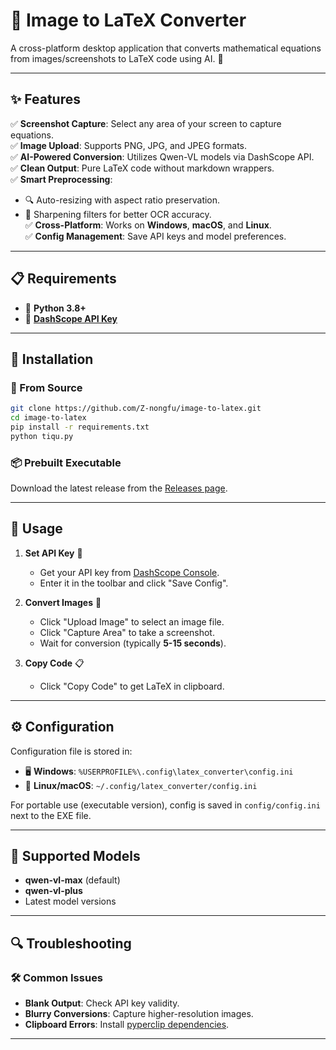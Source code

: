 # 📸 Image to LaTeX Converter



A cross-platform desktop application that converts mathematical equations from images/screenshots to LaTeX code using AI. 🧠



---

## ✨ Features

✅ **Screenshot Capture**: Select any area of your screen to capture equations.\
✅ **Image Upload**: Supports PNG, JPG, and JPEG formats.\
✅ **AI-Powered Conversion**: Utilizes Qwen-VL models via DashScope API.\
✅ **Clean Output**: Pure LaTeX code without markdown wrappers.\
✅ **Smart Preprocessing**:

- 🔍 Auto-resizing with aspect ratio preservation.
- 🔧 Sharpening filters for better OCR accuracy.\
  ✅ **Cross-Platform**: Works on **Windows**, **macOS**, and **Linux**.\
  ✅ **Config Management**: Save API keys and model preferences.

---

## 📋 Requirements

- 🐍 **Python 3.8+**
- 🔑 **[DashScope API Key](https://help.aliyun.com/zh/dashscope/developer-reference/activate-dashscope-and-create-an-api-key)**

---

## 🚀 Installation

### 🔧 From Source

```bash
git clone https://github.com/Z-nongfu/image-to-latex.git
cd image-to-latex
pip install -r requirements.txt
python tiqu.py
```

### 📦 Prebuilt Executable

Download the latest release from the [Releases page](https://github.com/Z-nongfu/image-to-latex/releases).

---

## 🎯 Usage

1. **Set API Key** 🔑

   - Get your API key from [DashScope Console](https://dashscope.console.aliyun.com/apiKey).
   - Enter it in the toolbar and click "Save Config".

2. **Convert Images** 📸

   - Click "Upload Image" to select an image file.
   - Click "Capture Area" to take a screenshot.
   - Wait for conversion (typically **5-15 seconds**).

3. **Copy Code** 📋

   - Click "Copy Code" to get LaTeX in clipboard.

---

## ⚙️ Configuration

Configuration file is stored in:

- 🖥️ **Windows**: `%USERPROFILE%\.config\latex_converter\config.ini`
- 🐧 **Linux/macOS**: `~/.config/latex_converter/config.ini`

For portable use (executable version), config is saved in `config/config.ini` next to the EXE file.

---

## 🤖 Supported Models

- **qwen-vl-max** (default)
- **qwen-vl-plus**
- Latest model versions

---

## 🔍 Troubleshooting

### 🛠 Common Issues

- **Blank Output**: Check API key validity.
- **Blurry Conversions**: Capture higher-resolution images.
- **Clipboard Errors**: Install [pyperclip dependencies](https://pypi.org/project/pyperclip/#dependencies).

---

##

